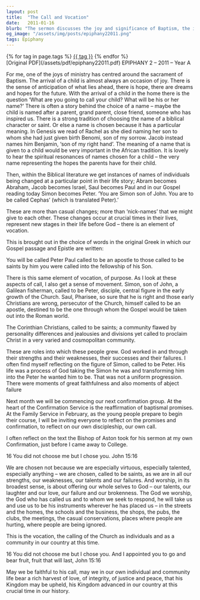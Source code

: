 ```yaml
---
layout: post
title:  "The Call and Vocation"
date:   2011-01-16
blurb: "The sermon discusses the joy and significance of Baptism, the importance of names in the Bible, and the transformation of individuals when they accept God's call. It emphasizes the idea of vocation and purpose, using examples of biblical figures like Simon becoming Peter and Saul becoming Paul. The sermon also encourages reflection on one's discipleship and the reaffirmation of baptismal promises."
og_image: "/assets/img/posts/epiphany22011.png"
tags: Epiphany
---    
```

<div class="tag-pills">
    {% for tag in page.tags %}
    <a href="{{ site.baseurl }}/tag/{{ tag | slugify }}" class="tag-pill">{{ tag }}</a>
    {% endfor %}
</div>
[Original PDF](/assets/pdf/epiphany22011.pdf)
EPIPHANY 2 – 2011 – Year A

For me, one of the joys of ministry has centred around the sacrament of Baptism. The arrival of a child is almost always an occasion of joy. There is the sense of anticipation of what lies ahead, there is hope, there are dreams and hopes for the future. With the arrival of a child in the home there is the question ‘What are you going to call your child? What will be his or her name?’ There is often a story behind the choice of a name – maybe the child is named after a parent, grand parent, close friend, someone who has inspired us. There is a strong tradition of choosing the name of a biblical character or saint. Or else a name is chosen because it has a particular meaning. In Genesis we read of Rachel as she died naming her son to whom she had just given birth Benomi, son of my sorrow. Jacob instead names him Benjamin, ‘son of my right hand’. The meaning of a name that is given to a child would be very important in the African tradition. It is lovely to hear the spiritual resonances of names chosen for a child – the very name representing the hopes the parents have for their child.

Then, within the Biblical literature we get instances of names of individuals being changed at a particular point in their life story; Abram becomes Abraham, Jacob becomes Israel, Saul becomes Paul and in our Gospel reading today Simon becomes Peter. ‘You are Simon son of John. You are to be called Cephas’ (which is translated Peter).’

These are more than casual changes; more than ‘nick-names’ that we might give to each other. These changes occur at crucial times in their lives, represent new stages in their life before God – there is an element of vocation.

This is brought out in the choice of words in the original Greek in which our Gospel passage and Epistle are written:

You will be called Peter
Paul called to be an apostle
to those called to be saints
by him you were called into the fellowship of his Son.

There is this same element of vocation, of purpose. As I look at these aspects of call, I also get a sense of movement. Simon, son of John, a Galilean fisherman, called to be Peter, disciple, central figure in the early growth of the Church. Saul, Pharisee, so sure that he is right and those early Christians are wrong, persecutor of the Church, himself called to be an apostle, destined to be the one through whom the Gospel would be taken out into the Roman world.

The Corinthian Christians, called to be saints; a community flawed by personality differences and jealousies and divisions yet called to proclaim Christ in a very varied and cosmopolitan community.

These are roles into which these people grew. God worked in and through their strengths and their weaknesses, their successes and their failures. I often find myself reflecting on the figure of Simon, called to be Peter. His life was a process of God taking the Simon he was and transforming him into the Peter he wanted him to be. That was not a uniform progression. There were moments of great faithfulness and also moments of abject failure

Next month we will be commencing our next confirmation group. At the heart of the Confirmation Service is the reaffirmation of baptismal promises. At the Family Service in February, as the young people prepare to begin their course, I will be inviting everyone to reflect on the promises and confirmation, to reflect on our own discipleship, our own call.

I often reflect on the text the Bishop of Aston took for his sermon at my own Confirmation, just before I came away to College.

16 You did not choose me but I chose you. John 15:16

We are chosen not because we are especially virtuous, especially talented, especially anything – we are chosen, called to be saints, as we are in all our strengths, our weaknesses, our talents and our failures. And worship, in its broadest sense, is about offering our whole selves to God – our talents, our laughter and our love, our failure and our brokenness. The God we worship, the God who has called us and to whom we seek to respond, he will take us and use us to be his instruments wherever he has placed us – in the streets and the homes, the schools and the business, the shops, the pubs, the clubs, the meetings, the casual conservations, places where people are hurting, where people are being ignored.

This is the vocation, the calling of the Church as individuals and as a community in our country at this time.

16 You did not choose me but I chose you. And I appointed you to go and bear fruit, fruit that will last, John 15:16

May we be faithful to his call, may we in our own individual and community life bear a rich harvest of love, of integrity, of justice and peace, that his Kingdom may be upheld, his Kingdom advanced in our country at this crucial time in our history.
